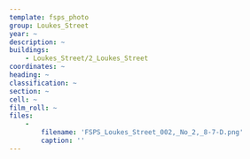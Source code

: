 ```yaml
---
template: fsps_photo
group: Loukes_Street
year: ~
description: ~
buildings:
    - Loukes_Street/2_Loukes_Street
coordinates: ~
heading: ~
classification: ~
section: ~
cell: ~
film_roll: ~
files:
    -
        filename: 'FSPS_Loukes_Street_002,_No_2,_8-7-D.png'
        caption: ''
---
```

